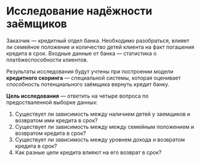 # Исследование надёжности заёмщиков

Заказчик — кредитный отдел банка. Необходимо разобраться, влияет ли семейное положение и количество детей клиента на факт погашения кредита в срок. Входные данные от банка — статистика о платёжеспособности клиентов.

Результаты исследования будут учтены при построении модели **кредитного скоринга** — специальной системы, которая оценивает способность потенциального заёмщика вернуть кредит банку.

**Цель исследования** — ответить на четыре вопроса по предостваленной выборке данных:
    
1. Существует ли зависимость между наличием детей у заемщиков и возвратом ими кредита в срок?
2. Существует ли зависимость между между семейным положением и возвратом кредита в срок?
3. Существует ли зависимость между уровнем дохода и возвратом кредита в срок?
4. Как разные цели кредита влияют на его возврат в срок?  